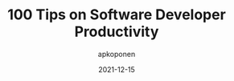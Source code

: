 ---
author: apkoponen
date: 2021-12-15
publisher: thepracticaldev
tags:
  - development
  - productivity
  - tips
target_url: https://dev.to/apkoponen/100-tips-on-software-developer-productivity-36if
title: 100 Tips on Software Developer Productivity
---